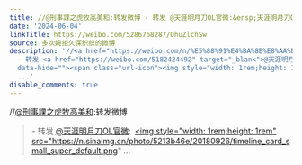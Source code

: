 ```yaml
---
title: //@刑事課之虎牧高美和:转发微博 - 转发 @天涯明月刀OL官微:&ensp;天涯明月刀OL [送花花]九载江湖路漫漫，归来仍是少年人！[打call]由刀刀联合同人作者们创作的#...
date: '2024-06-04'
linkTitle: https://weibo.com/5286768287/OhuZlchSw
source: 多次婉拒久保织织的微博
description: '//<a href="https://weibo.com/n/%E5%88%91%E4%BA%8B%E8%AA%B2%E4%B9%8B%E8%99%8E%E7%89%A7%E9%AB%98%E7%BE%8E%E5%92%8C">@刑事課之虎牧高美和</a>:转发微博<br><blockquote>
  - 转发 <a href="https://weibo.com/5182424492" target="_blank">@天涯明月刀OL官微</a>: <a href="https://m.weibo.cn/p/index?extparam=%E5%A4%A9%E6%B6%AF%E6%98%8E%E6%9C%88%E5%88%80OL&amp;containerid=100808c1e6b2a11a12c92e897e2611a9da4862"
  data-hide=""><span class="url-icon"><img style="width: 1rem;height: 1rem" src="https://n.sinaimg.cn/photo/5213b46e/20180926/timeline_card_small_super_default.png"
  ...'
disable_comments: true
---
```

//<a href="https://weibo.com/n/%E5%88%91%E4%BA%8B%E8%AA%B2%E4%B9%8B%E8%99%8E%E7%89%A7%E9%AB%98%E7%BE%8E%E5%92%8C">@刑事課之虎牧高美和</a>:转发微博<br><blockquote> - 转发 <a href="https://weibo.com/5182424492" target="_blank">@天涯明月刀OL官微</a>: <a href="https://m.weibo.cn/p/index?extparam=%E5%A4%A9%E6%B6%AF%E6%98%8E%E6%9C%88%E5%88%80OL&amp;containerid=100808c1e6b2a11a12c92e897e2611a9da4862" data-hide=""><span class="url-icon"><img style="width: 1rem;height: 1rem" src="https://n.sinaimg.cn/photo/5213b46e/20180926/timeline_card_small_super_default.png" ...